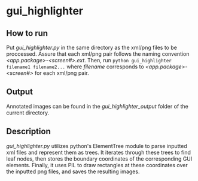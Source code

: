 # gui_highlighter

## How to run
  Put *gui_highlighter.py* in the same directory as the xml/png files to be proccessed. Assure that each xml/png pair follows the naming convention *<app.package>-<screen#>.ext*. Then, run `python gui_highlighter filename1 filename2...` where *filename* corresponds to *<app.package>-<screen#>* for each xml/png pair.

## Output
 Annotated images can be found in the *gui_highlighter_output* folder of the current directory.

## Description
  *gui_highlighter.py* utilizes python's ElementTree module to parse inputted xml files and represent them as trees. It iterates through these trees to find leaf nodes, then stores the boundary coordinates of the corresponding GUI elements. Finally, it uses PIL to draw rectangles at these coordinates over the inputted png files, and saves the resulting images.
